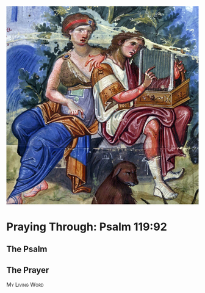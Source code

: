 <img class="intro-right" src="art-paris-psalter.jpg">

<style>
  li {list-style-type: none;}
  p + ul {
    margin-top: -18px;
}
</style>

# Praying Through: Psalm 119:92

## The Psalm

## The Prayer

<div style="font-variant: small-caps;">
My Living Word
</div>
